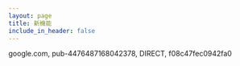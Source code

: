 ```yaml
---
layout: page
title: 新機能
include_in_header: false
---
```


google.com, pub-4476487168042378, DIRECT, f08c47fec0942fa0
